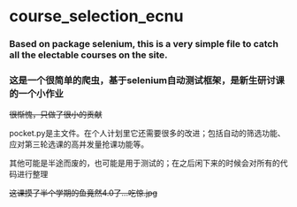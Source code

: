 # course_selection_ecnu
### Based on package selenium, this is a very simple file to catch all the electable courses on the site.
### 这是一个很简单的爬虫，基于selenium自动测试框架，是新生研讨课的一个小作业
<del>很惭愧，只做了很小的贡献</del>
<p>pocket.py是主文件。在个人计划里它还需要很多的改进；包括自动的筛选功能、应对第三轮选课的高并发量抢课功能等。</p>
<p>其他可能是半途而废的，也可能是用于测试的；在之后闲下来的时候会对所有的代码进行整理</p>
<p><del>这课摸了半个学期的鱼竟然4.0了...吃惊.jpg</del></p>
